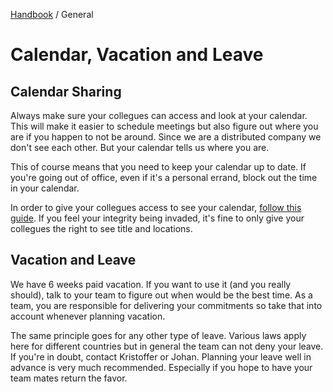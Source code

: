 [Handbook](../README.md) / General

# Calendar, Vacation and Leave

## Calendar Sharing

Always make sure your collegues can access and look at your calendar. This will make it easier to schedule meetings but also figure out where you are if you happen to not be around. Since we are a distributed company we don't see each other. But your calendar tells us where you are.

This of course means that you need to keep your calendar up to date. If you're going out of office, even if it's a personal errand, block out the time in your calendar.

In order to give your collegues access to see your calendar, [follow this guide](https://support.office.com/en-us/article/share-an-outlook-calendar-with-other-people-353ed2c1-3ec5-449d-8c73-6931a0adab88). If you feel your integrity being invaded, it's fine to only give your collegues the right to see title and locations.

## Vacation and Leave

We have 6 weeks paid vacation. If you want to use it (and you really should), talk to your team to figure out when would be the best time. As a team, you are responsible for delivering your commitments so take that into account whenever planning vacation.

The same principle goes for any other type of leave. Various laws apply here for different countries but in general the team can not deny your leave. If you're in doubt, contact Kristoffer or Johan. Planning your leave well in advance is very much recommended. Especially if you hope to have your team mates return the favor.